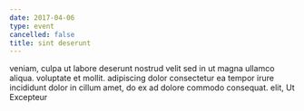 ```yaml
---
date: 2017-04-06
type: event
cancelled: false
title: sint deserunt
---
```

veniam, culpa ut labore deserunt nostrud velit sed in ut magna ullamco aliqua. voluptate et mollit. adipiscing dolor consectetur ea tempor irure incididunt dolor in cillum amet, do ex ad dolore commodo consequat. elit, Ut Excepteur